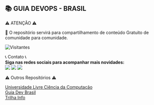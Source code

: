## 📚 GUIA DEVOPS - BRASIL

⚠️ ATENÇÃO ⚠️

🌟 O repositório servirá para compartilhamento de conteúdo Gratuito de comunidade para comunidade.<br>

![Visitantes](https://page-views.glitch.me/badge?page_id=waltenne.guiadevopsbrasil)

📞 Contato 📞 <br>
<strong>Siga nas redes sociais para acompanhar mais novidades: </strong> <br>
[<img src = "https://img.shields.io/badge/GitHub-100000?style=for-the-badge&logo=github&logoColor=white">](https://github.com/waltenne)
[<img src="https://img.shields.io/badge/linkedin-%230077B5.svg?&style=for-the-badge&logo=linkedin&logoColor=white" />](https://www.linkedin.com/in/waltenne/)
[<img src = "https://img.shields.io/badge/Twitter-1DA1F2?style=for-the-badge&logo=twitter&logoColor=white">](https://twitter.com/waltenne)
</sub>

⚠️ Outros Reposítórios ⚠️

[Universidade Livre Ciência da Computação](https://github.com/Universidade-Livre/ciencia-da-computacao) <br> 
[Guia Dev Brasil](https://github.com/arthurspk/guiadevbrasil)<br>
[Trilha Info](https://trilha.info)
